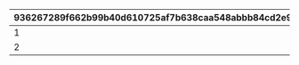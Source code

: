 |936267289f662b99b40d610725af7b638caa548abbb84cd2e93f8e7a7ecf3b57|294756900fae03662e4110f48bbc04f18cd0783dde854b4e540c34cfd26fb8ee|3fd0d42ed36809fa5bc27e5d20891c159ec71d21e68124d176da605347869e79|50e9eb80f2a956ae52b78b4edc5b375f6099bf452932517f51972b201c7b83c4|
| --- | --- | --- | --- |
|1|504660101|0|0|
|2|509260101|0|0|